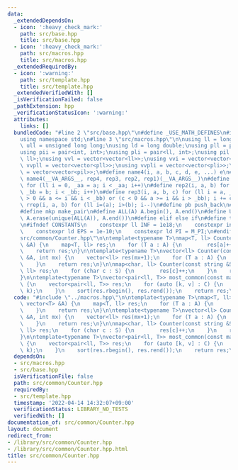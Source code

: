 ```yaml
---
data:
  _extendedDependsOn:
  - icon: ':heavy_check_mark:'
    path: src/base.hpp
    title: src/base.hpp
  - icon: ':heavy_check_mark:'
    path: src/macros.hpp
    title: src/macros.hpp
  _extendedRequiredBy:
  - icon: ':warning:'
    path: src/template.hpp
    title: src/template.hpp
  _extendedVerifiedWith: []
  _isVerificationFailed: false
  _pathExtension: hpp
  _verificationStatusIcon: ':warning:'
  attributes:
    links: []
  bundledCode: "#line 2 \"src/base.hpp\"\n#define _USE_MATH_DEFINES\n#include <bits/stdc++.h>\n\
    using namespace std;\n#line 3 \"src/macros.hpp\"\n\nusing ll = long long;\nusing\
    \ ull = unsigned long long;\nusing ld = long double;\nusing pll = pair<ll, ll>;\n\
    using pii = pair<int, int>;\nusing pli = pair<ll, int>;\nusing pil = pair<int,\
    \ ll>;\nusing vvl = vector<vector<ll>>;\nusing vvi = vector<vector<int>>;\nusing\
    \ vvpll = vector<vector<pll>>;\nusing vvpli = vector<vector<pli>>;\nusing vvpil\
    \ = vector<vector<pil>>;\n#define name4(i, a, b, c, d, e, ...) e\n#define rep(...)\
    \ name4(__VA_ARGS__, rep4, rep3, rep2, rep1)(__VA_ARGS__)\n#define rep1(i, a)\
    \ for (ll i = 0, _aa = a; i < _aa; i++)\n#define rep2(i, a, b) for (ll i = a,\
    \ _bb = b; i < _bb; i++)\n#define rep3(i, a, b, c) for (ll i = a, _bb = b; (c\
    \ > 0 && a <= i && i < _bb) or (c < 0 && a >= i && i > _bb); i += c)\n#define\
    \ rrep(i, a, b) for (ll i=(a); i>(b); i--)\n#define pb push_back\n#define eb emplace_back\n\
    #define mkp make_pair\n#define ALL(A) A.begin(), A.end()\n#define UNIQUE(A) sort(ALL(A)),\
    \ A.erase(unique(ALL(A)), A.end())\n#define elif else if\n#define tostr to_string\n\
    \n#ifndef CONSTANTS\n    constexpr ll INF = 1e18;\n    constexpr int MOD = 1000000007;\n\
    \    constexpr ld EPS = 1e-10;\n    constexpr ld PI = M_PI;\n#endif\n#line 2 \"\
    src/common/Counter.hpp\"\n\ntemplate<typename T>\nmap<T, ll> Counter(const vector<T>\
    \ &A) {\n    map<T, ll> res;\n    for (T a : A) {\n        res[a]++;\n    }\n\
    \    return res;\n}\n\ntemplate<typename T>\nvector<ll> Counter(const vector<T>\
    \ &A, int mx) {\n    vector<ll> res(mx+1);\n    for (T a : A) {\n        res[a]++;\n\
    \    }\n    return res;\n}\n\nmap<char, ll> Counter(const string &S) {\n    map<char,\
    \ ll> res;\n    for (char c : S) {\n        res[c]++;\n    }\n    return res;\n\
    }\n\ntemplate<typename T>\nvector<pair<ll, T>> most_common(const map<T, ll>& C)\
    \ {\n    vector<pair<ll, T>> res;\n    for (auto [k, v] : C) {\n        res.eb(v,\
    \ k);\n    }\n    sort(res.rbegin(), res.rend());\n    return res;\n}\n"
  code: "#include \"../macros.hpp\"\n\ntemplate<typename T>\nmap<T, ll> Counter(const\
    \ vector<T> &A) {\n    map<T, ll> res;\n    for (T a : A) {\n        res[a]++;\n\
    \    }\n    return res;\n}\n\ntemplate<typename T>\nvector<ll> Counter(const vector<T>\
    \ &A, int mx) {\n    vector<ll> res(mx+1);\n    for (T a : A) {\n        res[a]++;\n\
    \    }\n    return res;\n}\n\nmap<char, ll> Counter(const string &S) {\n    map<char,\
    \ ll> res;\n    for (char c : S) {\n        res[c]++;\n    }\n    return res;\n\
    }\n\ntemplate<typename T>\nvector<pair<ll, T>> most_common(const map<T, ll>& C)\
    \ {\n    vector<pair<ll, T>> res;\n    for (auto [k, v] : C) {\n        res.eb(v,\
    \ k);\n    }\n    sort(res.rbegin(), res.rend());\n    return res;\n}\n"
  dependsOn:
  - src/macros.hpp
  - src/base.hpp
  isVerificationFile: false
  path: src/common/Counter.hpp
  requiredBy:
  - src/template.hpp
  timestamp: '2022-04-14 14:32:07+09:00'
  verificationStatus: LIBRARY_NO_TESTS
  verifiedWith: []
documentation_of: src/common/Counter.hpp
layout: document
redirect_from:
- /library/src/common/Counter.hpp
- /library/src/common/Counter.hpp.html
title: src/common/Counter.hpp
---
```

